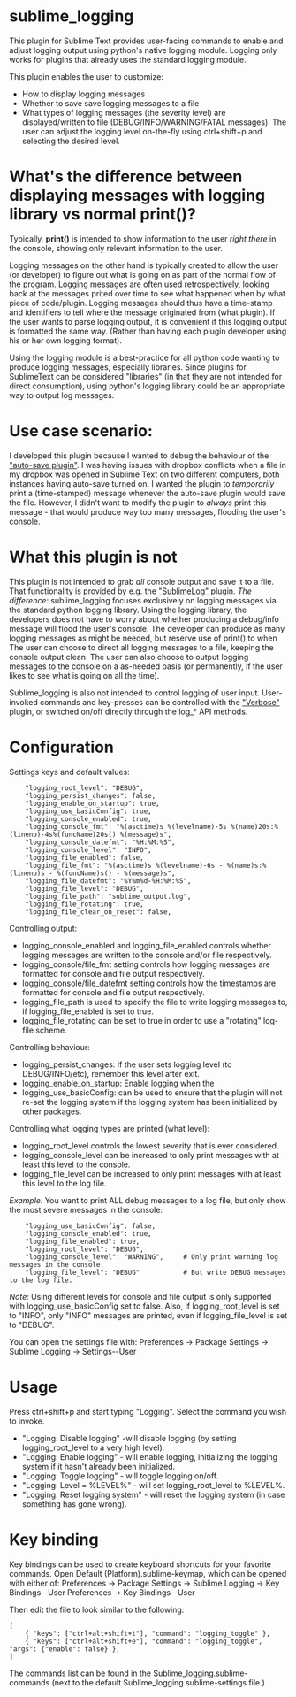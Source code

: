 # sublime_logging
This plugin for Sublime Text provides user-facing commands to enable and adjust
logging output using python's native logging module. Logging only works for
plugins that already uses the standard logging module.

This plugin enables the user to customize:
* How to display logging messages
* Whether to save save logging messages to a file
* What types of logging messages (the severity level) are displayed/written to file (DEBUG/INFO/WARNING/FATAL messages).
The user can adjust the logging level on-the-fly using ctrl+shift+p and selecting the desired level.


# What's the difference between displaying messages with logging library vs normal print()?
Typically, **print()** is intended to show information to the user *right there* in the console,
showing only relevant information to the user.

Logging messages on the other hand is typically created to allow the user (or developer) to figure out
what is going on as part of the normal flow of the program. Logging messages are often used retrospectively,
looking back at the messages prited over time to see what happened when by what piece of code/plugin.
Logging messages should thus have a time-stamp and identifiers to tell where the message originated from (what plugin).
If the user wants to parse logging output, it is convenient if this logging output is formatted the same way.
(Rather than having each plugin developer using his or her own logging format).

Using the logging module is a best-practice for all python code wanting to produce logging messages, especially libraries.
Since plugins for SublimeText can be considered "libraries" (in that they are not intended for direct consumption),
using python's logging library could be an appropriate way to output log messages.


# Use case scenario:
I developed this plugin because I wanted to debug the behaviour of the ["auto-save plugin"](https://packagecontrol.io/packages/auto-save).
I was having issues with dropbox conflicts when a file in my dropbox was opened in Sublime Text on two different computers,
both instances having auto-save turned on.
I wanted the plugin to *temporarily* print a (time-stamped) message whenever the auto-save plugin would save the file.
However, I didn't want to modify the plugin to *always* print this message - that would produce way too many messages,
flooding the user's console.


# What this plugin is not
This plugin is not intended to grab *all* console output and save it to a file.
That functionality is provided by e.g. the ["SublimeLog"](https://packagecontrol.io/packages/SublimeLog) plugin.
*The difference:* sublime_logging focuses exclusively on logging messages via the standard python logging library.
Using the logging library, the developers does not have to worry about whether producing a debug/info message
will flood the user's console. The developer can produce as many logging messages as might be needed,
but reserve use of print() to when
The user can choose to direct all logging messages to a file, keeping the console output clean.
The user can also choose to output logging messages to the console on a as-needed basis (or permanently, if
the user likes to see what is going on all the time).

Sublime_logging is also not intended to control logging of user input.
User-invoked commands and key-presses can be controlled with the ["Verbose"](https://packagecontrol.io/packages/Verbose)
plugin, or switched on/off directly through the log_* API methods.




# Configuration
Settings keys and default values:
```
    "logging_root_level": "DEBUG",
    "logging_persist_changes": false,
    "logging_enable_on_startup": true,
    "logging_use_basicConfig": true,
    "logging_console_enabled": true,
    "logging_console_fmt": "%(asctime)s %(levelname)-5s %(name)20s:%(lineno)-4s%(funcName)20s() %(message)s",
    "logging_console_datefmt": "%H:%M:%S",
    "logging_console_level": "INFO",
    "logging_file_enabled": false,
    "logging_file_fmt": "%(asctime)s %(levelname)-6s - %(name)s:%(lineno)s - %(funcName)s() - %(message)s",
    "logging_file_datefmt": "%Y%m%d-%H:%M:%S",
    "logging_file_level": "DEBUG",
    "logging_file_path": "sublime_output.log",
    "logging_file_rotating": true,
    "logging_file_clear_on_reset": false,
```

Controlling output:
* logging_console_enabled and logging_file_enabled controls whether logging messages are written to the console and/or file respectively.
* logging_console/file_fmt setting controls how logging messages are formatted for console and file output respectively.
* logging_console/file_datefmt setting controls how the timestamps are formatted for console and file output respectively.
* logging_file_path is used to specify the file to write logging messages to, if logging_file_enabled is set to true.
* logging_file_rotating can be set to true in order to use a "rotating" log-file scheme.

Controlling behaviour:
* logging_persist_changes: If the user sets logging level (to DEBUG/INFO/etc), remember this level after exit.
* logging_enable_on_startup: Enable logging when the
* logging_use_basicConfig: can be used to ensure that the plugin will not re-set the logging system if the logging system has been initialized by other packages.

Controlling what logging types are printed (what level):
* logging_root_level controls the lowest severity that is ever considered.
* logging_console_level can be increased to only print messages with at least this level to the console.
* logging_file_level can be increased to only print messages with at least this level to the log file.

*Example:* You want to print ALL debug messages to a log file, but only show the most severe messages in the console:
```
    "logging_use_basicConfig": false,
    "logging_console_enabled": true,
    "logging_file_enabled": true,
    "logging_root_level": "DEBUG",
    "logging_console_level": "WARNING",     # Only print warning log messages in the console.
    "logging_file_level": "DEBUG"           # But write DEBUG messages to the log file.
```
*Note:* Using different levels for console and file output is only supported with logging_use_basicConfig set to false.
Also, if logging_root_level is set to "INFO", only "INFO" messages are printed, even if logging_file_level is set to "DEBUG".


You can open the settings file with:
    Preferences -> Package Settings -> Sublime Logging -> Settings--User

# Usage
Press ctrl+shift+p and start typing "Logging". Select the command you wish to invoke.
* "Logging: Disable logging" -will disable logging (by setting logging_root_level to a very high level).
* "Logging: Enable logging" - will enable logging, initializing the logging system if it hasn't already been initialized.
* "Logging: Toggle logging" - will toggle logging on/off.
* "Logging: Level = %LEVEL%" - will set logging_root_level to %LEVEL%.
* "Logging: Reset logging system" - will reset the logging system (in case something has gone wrong).


# Key binding
Key bindings can be used to create keyboard shortcuts for your favorite commands.
Open Default (Platform).sublime-keymap, which can be opened with either of:
    Preferences -> Package Settings -> Sublime Logging -> Key Bindings--User
    Preferences -> Key Bindings--User

Then edit the file to look similar to the following:
```
[
    { "keys": ["ctrl+alt+shift+t"], "command": "logging_toggle" },
    { "keys": ["ctrl+alt+shift+e"], "command": "logging_toggle", "args": {"enable": false} },
]
```

The commands list can be found in the Sublime_logging.sublime-commands (next to the default
Sublime_logging.sublime-settings file.)
